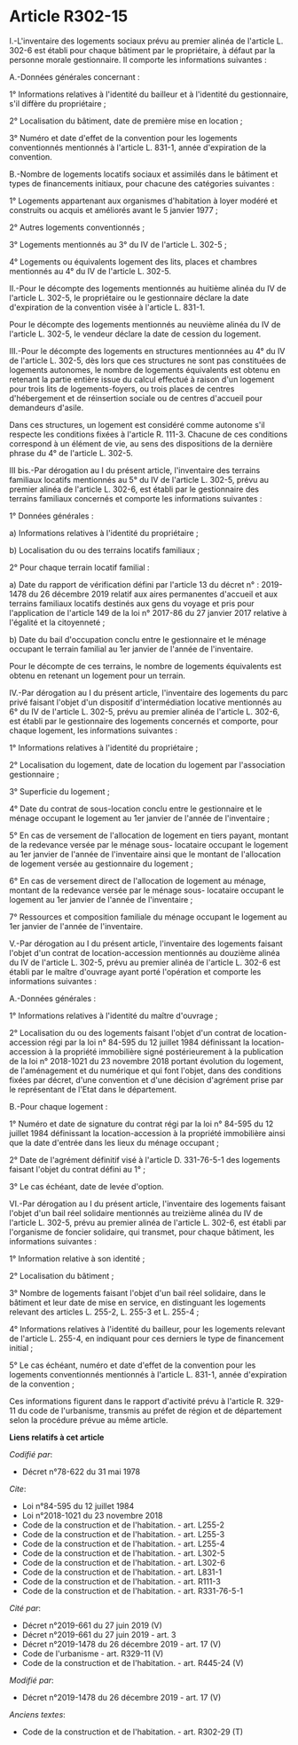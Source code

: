 # Article R302-15

I.-L'inventaire des logements sociaux prévu au premier alinéa de l'article L. 302-6 est établi pour chaque bâtiment par le
propriétaire, à défaut par la personne morale gestionnaire. Il comporte les informations suivantes :

A.-Données générales concernant :

1° Informations relatives à l'identité du bailleur et à l'identité du gestionnaire, s'il diffère du propriétaire ;

2° Localisation du bâtiment, date de première mise en location ;

3° Numéro et date d'effet de la convention pour les logements conventionnés mentionnés à l'article L. 831-1, année
d'expiration de la convention.

B.-Nombre de logements locatifs sociaux et assimilés dans le bâtiment et types de financements initiaux, pour chacune des
catégories suivantes :

1° Logements appartenant aux organismes d'habitation à loyer modéré et construits ou acquis et améliorés avant le 5 janvier
1977 ;

2° Autres logements conventionnés ;

3° Logements mentionnés au 3° du IV de l'article L. 302-5 ;

4° Logements ou équivalents logement des lits, places et chambres mentionnés au 4° du IV de l'article L. 302-5.

II.-Pour le décompte des logements mentionnés au huitième alinéa du IV de l'article L. 302-5, le propriétaire ou le
gestionnaire déclare la date d'expiration de la convention visée à l'article L. 831-1.

Pour le décompte des logements mentionnés au neuvième alinéa du IV de l'article L. 302-5, le vendeur déclare la date de
cession du logement.

III.-Pour le décompte des logements en structures mentionnées au 4° du IV de l'article L. 302-5, dès lors que ces structures
ne sont pas constituées de logements autonomes, le nombre de logements équivalents est obtenu en retenant la partie entière
issue du calcul effectué à raison d'un logement pour trois lits de logements-foyers, ou trois places de centres d'hébergement
et de réinsertion sociale ou de centres d'accueil pour demandeurs d'asile.

Dans ces structures, un logement est considéré comme autonome s'il respecte les conditions fixées à l'article R. 111-3.
Chacune de ces conditions correspond à un élément de vie, au sens des dispositions de la dernière phrase du 4° de l'article
L. 302-5.

III bis.-Par dérogation au I du présent article, l'inventaire des terrains familiaux locatifs mentionnés au 5° du IV de
l'article L. 302-5, prévu au premier alinéa de l'article L. 302-6, est établi par le gestionnaire des terrains familiaux
concernés et comporte les informations suivantes :

1° Données générales :

a) Informations relatives à l'identité du propriétaire ;

b) Localisation du ou des terrains locatifs familiaux ;

2° Pour chaque terrain locatif familial :

a) Date du rapport de vérification défini par l'article 13 du décret n° : 2019-1478 du 26 décembre 2019 relatif aux aires
permanentes d'accueil et aux terrains familiaux locatifs destinés aux gens du voyage et pris pour l'application de l'article
149 de la loi n° 2017-86 du 27 janvier 2017 relative à l'égalité et la citoyenneté ;

b) Date du bail d'occupation conclu entre le gestionnaire et le ménage occupant le terrain familial au 1er janvier de l'année
de l'inventaire.

Pour le décompte de ces terrains, le nombre de logements équivalents est obtenu en retenant un logement pour un terrain.

IV.-Par dérogation au I du présent article, l'inventaire des logements du parc privé faisant l'objet d'un dispositif
d'intermédiation locative mentionnés au 6° du IV de l'article L. 302-5, prévu au premier alinéa de l'article L. 302-6, est
établi par le gestionnaire des logements concernés et comporte, pour chaque logement, les informations suivantes :

1° Informations relatives à l'identité du propriétaire ;

2° Localisation du logement, date de location du logement par l'association gestionnaire ;

3° Superficie du logement ;

4° Date du contrat de sous-location conclu entre le gestionnaire et le ménage occupant le logement au 1er janvier de l'année
de l'inventaire ;

5° En cas de versement de l'allocation de logement en tiers payant, montant de la redevance versée par le ménage sous-
locataire occupant le logement au 1er janvier de l'année de l'inventaire ainsi que le montant de l'allocation de logement
versée au gestionnaire du logement ;

6° En cas de versement direct de l'allocation de logement au ménage, montant de la redevance versée par le ménage sous-
locataire occupant le logement au 1er janvier de l'année de l'inventaire ;

7° Ressources et composition familiale du ménage occupant le logement au 1er janvier de l'année de l'inventaire.

V.-Par dérogation au I du présent article, l'inventaire des logements faisant l'objet d'un contrat de location-accession
mentionnés au douzième alinéa du IV de l'article L. 302-5, prévu au premier alinéa de l'article L. 302-6 est établi par le
maître d'ouvrage ayant porté l'opération et comporte les informations suivantes :

A.-Données générales :

1° Informations relatives à l'identité du maître d'ouvrage ;

2° Localisation du ou des logements faisant l'objet d'un contrat de location-accession régi par la loi n° 84-595 du 12
juillet 1984 définissant la location-accession à la propriété immobilière signé postérieurement à la publication de la loi n°
2018-1021 du 23 novembre 2018 portant évolution du logement, de l'aménagement et du numérique et qui font l'objet, dans des
conditions fixées par décret, d'une convention et d'une décision d'agrément prise par le représentant de l'Etat dans le
département.

B.-Pour chaque logement :

1° Numéro et date de signature du contrat régi par la loi n° 84-595 du 12 juillet 1984 définissant la location-accession à la
propriété immobilière ainsi que la date d'entrée dans les lieux du ménage occupant ;

2° Date de l'agrément définitif visé à l'article D. 331-76-5-1 des logements faisant l'objet du contrat défini au 1° ;

3° Le cas échéant, date de levée d'option.

VI.-Par dérogation au I du présent article, l'inventaire des logements faisant l'objet d'un bail réel solidaire mentionnés au
treizième alinéa du IV de l'article L. 302-5, prévu au premier alinéa de l'article L. 302-6, est établi par l'organisme de
foncier solidaire, qui transmet, pour chaque bâtiment, les informations suivantes :

1° Information relative à son identité ;

2° Localisation du bâtiment ;

3° Nombre de logements faisant l'objet d'un bail réel solidaire, dans le bâtiment et leur date de mise en service, en
distinguant les logements relevant des articles L. 255-2, L. 255-3 et L. 255-4 ;

4° Informations relatives à l'identité du bailleur, pour les logements relevant de l'article L. 255-4, en indiquant pour ces
derniers le type de financement initial ;

5° Le cas échéant, numéro et date d'effet de la convention pour les logements conventionnés mentionnés à l'article L. 831-1,
année d'expiration de la convention ;

Ces informations figurent dans le rapport d'activité prévu à l'article R. 329-11 du code de l'urbanisme, transmis au préfet
de région et de département selon la procédure prévue au même article.

**Liens relatifs à cet article**

_Codifié par_:

  - Décret n°78-622 du 31 mai 1978

_Cite_:

  - Loi n°84-595 du 12 juillet 1984
  - Loi n°2018-1021 du 23 novembre 2018
  - Code de la construction et de l'habitation. - art. L255-2
  - Code de la construction et de l'habitation. - art. L255-3
  - Code de la construction et de l'habitation. - art. L255-4
  - Code de la construction et de l'habitation. - art. L302-5
  - Code de la construction et de l'habitation. - art. L302-6
  - Code de la construction et de l'habitation. - art. L831-1
  - Code de la construction et de l'habitation. - art. R111-3
  - Code de la construction et de l'habitation. - art. R331-76-5-1

_Cité par_:

  - Décret n°2019-661 du 27 juin 2019 (V)
  - Décret n°2019-661 du 27 juin 2019 - art. 3
  - Décret n°2019-1478 du 26 décembre 2019 - art. 17 (V)
  - Code de l'urbanisme - art. R329-11 (V)
  - Code de la construction et de l'habitation. - art. R445-24 (V)

_Modifié par_:

  - Décret n°2019-1478 du 26 décembre 2019 - art. 17 (V)

_Anciens textes_:

  - Code de la construction et de l'habitation. - art. R302-29 (T)
